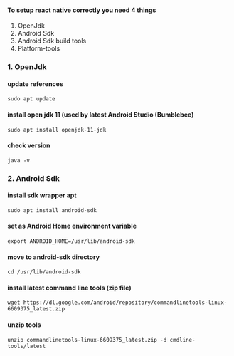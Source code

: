 
#### To setup react native correctly you need 4 things
1. OpenJdk
2. Android Sdk
3. Android Sdk build tools
4. Platform-tools

### 1. OpenJdk

#### update references
```
sudo apt update
```

#### install open jdk 11 (used by latest Android Studio (Bumblebee)
```
sudo apt install openjdk-11-jdk

```

#### check version
```
java -v
```

### 2. Android Sdk

#### install sdk wrapper apt
```
sudo apt install android-sdk
```

#### set as Android Home environment variable
```
export ANDROID_HOME=/usr/lib/android-sdk
```

#### move to android-sdk directory
```
cd /usr/lib/android-sdk
```

#### install latest command line tools (zip file)
```
wget https://dl.google.com/android/repository/commandlinetools-linux-6609375_latest.zip
```


#### unzip tools 
```
unzip commandlinetools-linux-6609375_latest.zip -d cmdline-tools/latest
```








